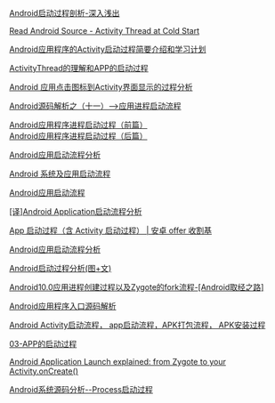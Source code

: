 [Android启动过程剖析-深入浅出](https://juejin.im/post/5b3885d96fb9a00e687a0708)

[Read Android Source - Activity Thread at Cold Start](https://programming.vip/docs/read-android-source-activity-thread-at-cold-start.html)

[Android应用程序的Activity启动过程简要介绍和学习计划](https://blog.csdn.net/luoshengyang/article/details/6685853)

[ActivityThread的理解和APP的启动过程](https://blog.csdn.net/hzwailll/article/details/85339714)

[Android 应用点击图标到Activity界面显示的过程分析](http://www.silencedut.com/2016/08/02/Android%20%E5%BA%94%E7%94%A8%E7%82%B9%E5%87%BB%E5%9B%BE%E6%A0%87%E5%88%B0Activity%E7%95%8C%E9%9D%A2%E6%98%BE%E7%A4%BA%E7%9A%84%E8%BF%87%E7%A8%8B%E5%88%86%E6%9E%90/)

[Android源码解析之（十一）-->应用进程启动流程](https://blog.csdn.net/qq_23547831/article/details/51119333)

[Android应用程序进程启动过程（前篇）](https://liuwangshu.cn/framework/applicationprocess/1.html)  
[Android应用程序进程启动过程（后篇）](https://liuwangshu.cn/framework/applicationprocess/2.html)

[Android应用启动流程分析](https://www.jianshu.com/p/009dac047b72) 

[Android 系统及应用启动流程](https://juejin.im/entry/59cf0b5e6fb9a00a4247905c) 

[Android应用启动流程](https://juejin.im/post/5d88db38f265da03f565244d)

[[译]Android Application启动流程分析](https://www.jianshu.com/p/a5532ecc8377)

[App 启动过程（含 Activity 启动过程） | 安卓 offer 收割基](https://blankj.com/2018/09/29/the-process-of-app-start/)

[Android应用启动流程分析](http://solart.cc/2016/08/20/launch_app/)

[Android启动过程分析(图+文)](https://cloud.tencent.com/developer/article/1356506)

[Android10.0应用进程创建过程以及Zygote的fork流程-[Android取经之路]](https://www.iambigboss.top/post/54892_1_1.html)

[Android应用程序入口源码解析](https://awenzeng.me/2017/11/23/tech_android_framework_appstart/)

[Android Activity启动流程， app启动流程，APK打包流程， APK安装过程](https://www.lagou.com/lgeduarticle/80458.html)

[03-APP的启动过程](https://shuwoom.com/?p=142)

[Android Application Launch explained: from Zygote to your Activity.onCreate()](https://android.jlelse.eu/android-application-launch-explained-from-zygote-to-your-activity-oncreate-8a8f036864b)

[Android系统源码分析--Process启动过程](http://codemx.cn/2017/09/13/AndroidOS005-Process/)








